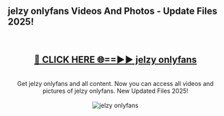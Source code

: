 <h2>jelzy onlyfans Videos And Photos - Update Files 2025!</h2>
<br>
<div align="center">
<h2><a href="https://linkcuts.com/hfmhzwbr" rel="nofollow">🔴 CLICK HERE 🌐==►► jelzy onlyfans</a></h2>
<br>
Get jelzy onlyfans and all content. Now you can access all videos and pictures of jelzy onlyfans. New Updated Files 2025!
<br>
<br>
<a href="https://linkcuts.com/hfmhzwbr" rel="nofollow" data-target="animated-image.originalLink"><img src="https://i.ibb.co.com/WyWwxjT/player-gif2.gif" alt="jelzy onlyfans" style="max-width: 100%; display: inline-block;" data-target="animated-image.originalImage"></a>
</div>
<br>